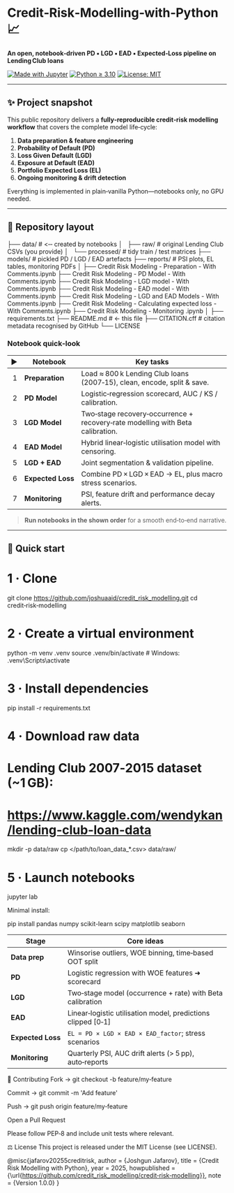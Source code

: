 # Credit‑Risk‑Modelling‑with‑Python 📈  
**An open, notebook‑driven PD ▪︎ LGD ▪︎ EAD ▪︎ Expected‑Loss pipeline on Lending Club loans**

[![Made with Jupyter](https://img.shields.io/badge/Made%20with-Jupyter-%23DA5B0B?logo=jupyter&logoColor=white)](https://jupyter.org/)
[![Python ≥ 3.10](https://img.shields.io/badge/Python-3.10%2B-blue?logo=python)](https://python.org)
[![License: MIT](https://img.shields.io/badge/License-MIT-green.svg)](LICENSE)

---

## ✨ Project snapshot
This public repository delivers a **fully‑reproducible credit‑risk modelling workflow** that covers the complete model life‑cycle:

1. **Data preparation & feature engineering**  
2. **Probability of Default (PD)**  
3. **Loss Given Default (LGD)**  
4. **Exposure at Default (EAD)**  
5. **Portfolio Expected Loss (EL)**  
6. **Ongoing monitoring & drift detection**

Everything is implemented in plain‑vanilla Python—notebooks only, no GPU needed.

---

## 📂 Repository layout

├── data/ # <‑‑ created by notebooks
│   ├── raw/ # original Lending Club CSVs (you provide)
│   └── processed/ # tidy train / test matrices
├── models/ # pickled PD / LGD / EAD artefacts
├── reports/ # PSI plots, EL tables, monitoring PDFs
│
├── Credit Risk Modeling - Preparation - With Comments.ipynb
├── Credit Risk Modeling - PD Model - With Comments.ipynb
├── Credit Risk Modeling - LGD model - With Comments.ipynb
├── Credit Risk Modeling - EAD model - With Comments.ipynb
├── Credit Risk Modeling - LGD and EAD Models - With Comments.ipynb
├── Credit Risk Modeling - Calculating expected loss - With Comments.ipynb
├── Credit Risk Modeling - Monitoring .ipynb
│
├── requirements.txt
├── README.md # ← this file
├── CITATION.cff # citation metadata recognised by GitHub
└── LICENSE


### Notebook quick‑look  

| ▶ | Notebook | Key tasks |
|---|----------|-----------|
| 1 | **Preparation** | Load ≈ 800 k Lending Club loans (2007‑15), clean, encode, split & save. |
| 2 | **PD Model** | Logistic‑regression scorecard, AUC / KS / calibration. |
| 3 | **LGD Model** | Two‑stage recovery‑occurrence + recovery‑rate modelling with Beta calibration. |
| 4 | **EAD Model** | Hybrid linear‑logistic utilisation model with censoring. |
| 5 | **LGD + EAD** | Joint segmentation & validation pipeline. |
| 6 | **Expected Loss** | Combine PD × LGD × EAD → EL, plus macro stress scenarios. |
| 7 | **Monitoring** | PSI, feature drift and performance decay alerts. |

> **Run notebooks in the shown order** for a smooth end‑to‑end narrative.

---

## 🚀 Quick start
# 1 · Clone
git clone https://github.com/joshuaaid/credit_risk_modelling.git
cd credit‑risk‑modelling

# 2 · Create a virtual environment
python -m venv .venv
source .venv/bin/activate       # Windows: .venv\Scripts\activate

# 3 · Install dependencies
pip install -r requirements.txt

# 4 · Download raw data
# Lending Club 2007‑2015 dataset (~1 GB):
# https://www.kaggle.com/wendykan/lending-club-loan-data
mkdir -p data/raw
cp </path/to/loan_data_*.csv> data/raw/

# 5 · Launch notebooks
jupyter lab


Minimal install:

pip install pandas numpy scikit-learn scipy matplotlib seaborn

| Stage             | Core ideas                                                    |
| ----------------- | ------------------------------------------------------------- |
| **Data prep**     | Winsorise outliers, WOE binning, time‑based OOT split         |
| **PD**            | Logistic regression with WOE features ➜ scorecard             |
| **LGD**           | Two‑stage model (occurrence + rate) with Beta calibration     |
| **EAD**           | Linear‑logistic utilisation model, predictions clipped \[0‑1] |
| **Expected Loss** | `EL = PD × LGD × EAD × EAD_factor`; stress scenarios          |
| **Monitoring**    | Quarterly PSI, AUC drift alerts (> 5 pp), auto‑reports        |


🤝 Contributing
Fork → git checkout -b feature/my‑feature

Commit → git commit -m 'Add feature'

Push → git push origin feature/my‑feature

Open a Pull Request

Please follow PEP‑8 and include unit tests where relevant.

⚖️ License
This project is released under the MIT License (see LICENSE).

@misc{jafarov20255creditrisk,
  author       = {Joshgun Jafarov},
  title        = {Credit Risk Modelling with Python},
  year         = 2025,
  howpublished = {\url{https://github.com/credit_risk_modelling/credit‑risk‑modelling}},
  note         = {Version 1.0.0}
}

